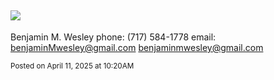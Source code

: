 ![](
https://lh3.googleusercontent.com/pw/AP1GczP9j9mTCXQOx60O_9H-AmUF6GZCpT3-TdYdSk6kzR2qx7IIs3SQerxSrIi2Mtcz3rDRUjbG2Hg1aosCWK1O7tPd4iqAqJEO2_wieQQrg1wkqAyoj53I7hMwEeSiTVY_UGDrjRFAy5v6IWOR39wcnjGNcA=w649-h812-s-no-gm?authuser=0
)
--
Benjamin M. Wesley
phone: (717) 584-1778
email: benjaminMwesley@gmail.com
<benjaminmwesley@gmail.com>


<small>Posted on April 11, 2025 at 10:20AM</small>